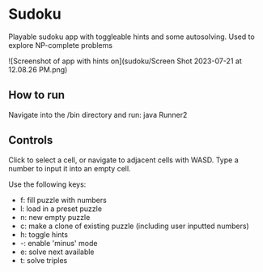 # Sudoku
Playable sudoku app with toggleable hints and some autosolving. Used to explore NP-complete problems

![Screenshot of app with hints on](sudoku/Screen Shot 2023-07-21 at 12.08.26 PM.png)

## How to run

Navigate into the /bin directory and run: java Runner2

## Controls

Click to select a cell, or navigate to adjacent cells with WASD.
Type a number to input it into an empty cell.

Use the following keys:
- f: fill puzzle with numbers
- l: load in a preset puzzle
- n: new empty puzzle
- c: make a clone of existing puzzle (including user inputted numbers)
- h: toggle hints
- -: enable 'minus' mode
- e: solve next available
- t: solve triples

